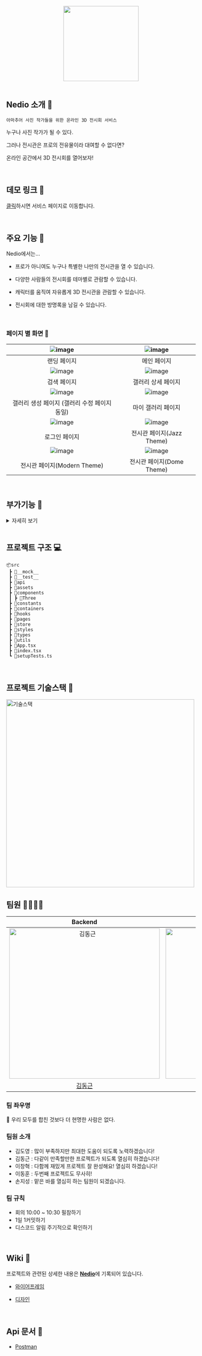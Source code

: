 <br />
<div align="center" >
  <img width="200px;" src="https://user-images.githubusercontent.com/53927959/154784523-4271ef55-d0f1-4b1c-9cd6-f38d9ca75904.png"/>
</div>
<br />

## Nedio 소개 📝

`아마추어 사진 작가들을 위한 온라인 3D 전시회 서비스`

누구나 사진 작가가 될 수 있다.

그러나 전시관은 프로의 전유물이라 대여할 수 없다면?

온라인 공간에서 3D 전시회를 열어보자!

<br/>

##  데모 링크 🔗

[클릭](http://elice-kdt-sw-1st-team2.elicecoding.com/)하시면 서비스 페이지로 이동합니다.

<br/>

##  주요 기능 📌
Nedio에서는...

- 프로가 아니여도 누구나 특별한 나만의 전시관을 열 수 있습니다.

- 다양한 사람들의 전시회를 테마별로 관람할 수 있습니다.

- 캐릭터를 움직여 자유롭게 3D 전시관을 관람할 수 있습니다.

- 전시회에 대한 방명록을 남길 수 있습니다.

<br/>

### 페이지 별 화면 📑

| ![image](https://user-images.githubusercontent.com/53927959/154785727-afa3cc68-c3a3-4fac-ac78-b87d8bdaca90.gif) | ![image](https://user-images.githubusercontent.com/53927959/154786583-c2c219da-cddd-4af4-b50a-ba33b6444c5d.png) |
| :-------------------------------------------------------------------------------------------------------------: | :-------------------------------------------------------------------------------------------------------------: |
|                                     랜딩 페이지                                    |                                                   메인 페이지                                                   |
| ![image](https://user-images.githubusercontent.com/53927959/154786830-b8e109f7-680b-4664-8024-8f312f6e5f59.png) | ![image](https://user-images.githubusercontent.com/53927959/154786852-7cfce9b5-f484-4979-ab18-59b466ef3505.png) |
|                                                검색 페이지                                                 |                                                갤러리 상세 페이지                                                 |
| ![image](https://user-images.githubusercontent.com/53927959/154786898-28a6f068-a7ee-4cc1-8a26-d5afc4ee9b68.png) | ![image](https://user-images.githubusercontent.com/53927959/154786873-d7323d89-2a4a-435c-ad28-7905e4b269b2.png) |
|                                   갤러리 생성 페이지 (갤러리 수정 페이지 동일)                                   |                                                  마이 갤러리 페이지                                                  |
| ![image](https://user-images.githubusercontent.com/53927959/154786922-4829f05d-1767-46f2-af26-97eab91cca3f.png) | ![image](https://user-images.githubusercontent.com/53927959/154787681-5c2476f5-9900-4bce-bbfe-3579440fe97a.png) |
|                                                  로그인 페이지                                                  |                                                   전시관 페이지(Jazz Theme)                                                  
| ![image](https://user-images.githubusercontent.com/53927959/154787740-afb30cfd-27b8-4558-a5d8-7f4c9414c7b1.png) | ![image](https://user-images.githubusercontent.com/53927959/154787794-14bd1f63-6c9a-498f-9243-f3f230d8ec03.png) |
|                                                  전시관 페이지(Modern Theme)                                                  |                                                   전시관 페이지(Dome Theme)                                                  |

<br/>




## 부가기능  📌
<details>
      <summary>자세히 보기</summary>

| ![image](https://user-images.githubusercontent.com/53927959/154791664-f146e4fe-5d00-4cce-ad98-a2e1f7f01238.gif) | ![image](https://user-images.githubusercontent.com/53927959/154791712-3bf27ec8-f9b4-46a2-952f-3ef942929961.png) |
| :-------------------------------------------------------------------------------------------------------------: | :-------------------------------------------------------------------------------------------------------------: |
|                                     토스트 메시지                                    |                                                   검색결과 없음                                                   |                                               
</details>

<br/>


## 프로젝트 구조 💻  
```
📦src
 ┣ 📂__mock__
 ┣ 📂__test__
 ┣ 📂api
 ┣ 📂assets
 ┣ 📂components
 ┃ ┣ 📂Three
 ┣ 📂constants
 ┣ 📂containers
 ┣ 📂hooks
 ┣ 📂pages
 ┣ 📂store
 ┣ 📂styles
 ┣ 📂types
 ┣ 📂utils
 ┣ 📜App.tsx
 ┣ 📜index.tsx
 ┗ 📜setupTests.ts
```

<br/>

## 프로젝트 기술스택  🔨

<img src="https://user-images.githubusercontent.com/53927959/154787933-9ba55ba4-2c86-46dd-b019-550966116fc8.png" width=500px alt="기술스택"/>


<br/>

## 팀원 👨‍👨‍👧‍👧

|                                         Backend                                          |                                         Frontend                                           |                                         Frontend                                           |                                         Frontend                                          |                                         Frontend                                        
| :--------------------------------------------------------------------------------------: | :--------------------------------------------------------------------------------------: | :--------------------------------------------------------------------------------------: | :-------------------------------------------------------------------------------------: | :-----------------------------------------------------------------------------------: | 
| <img src="https://avatars.githubusercontent.com/u/75158857?v=4" width=400px alt="김동근"/> | <img src="https://avatars.githubusercontent.com/u/87048955?v=4" width=400px alt="김도영"/> | <img src="https://avatars.githubusercontent.com/u/53927959?v=4" width=400px alt="손지성"/> | <img src="https://avatars.githubusercontent.com/u/57756798?v=4" width=400px alt="이창혁"> | <img src="https://avatars.githubusercontent.com/u/68373235?v=4" width=400px alt="이동훈"> |
|                       [김동근](https://github.com/Kimdonggeun-42)                        |                            [김도영](https://github.com/sinnlos-ffff)                             |                            [손지성](https://github.com/Danji-ya)                            |                          [이창혁](https://github.com/rheech22)                           |                         [이동훈](https://github.com/dongjay00)                         

### 팀 좌우명
📌 우리 모두를 합친 것보다 더 현명한 사람은 없다.
### 팀원 소개

- 김도영 : 많이 부족하지만 최대한 도움이 되도록 노력하겠습니다!
- 김동근 : 다같이 만족할만한 프로젝트가 되도록 열심히 하겠습니다!
- 이창혁 : 다함께 재밌게 프로젝트 잘 완성해요! 열심히 하겠습니다!
- 이동훈 : 두번째 프로젝트도 무사히!
- 손지성 : 맡은 바를 열심히 하는 팀원이 되겠습니다.

### 팀 규칙

- 회의 10:00 ~ 10:30 필참하기
- 1일 1커밋하기
- 디스코드 알림 주기적으로 확인하기

<br/>


## Wiki 📓

프로젝트와 관련된 상세한 내용은 [**Nedio**](https://gleaming-conifer-b0e.notion.site/Nedio-52f94e6dc4c7457abc89892508161e55)에 기록되어 있습니다.

- [와이어프레임](https://kdt-gitlab.elice.io/sw_track/class_01/project_2/team2/nedio-frontend/-/blob/jiseong/archive/wireframe/Nedio.pdf)

- [디자인](https://www.figma.com/file/xinKMFuBASubklsb2phl0g/Nedio---%EC%8A%A4%ED%86%A0%EB%A6%AC%EB%B3%B4%EB%93%9C?node-id=0%3A1)

<br />

## Api 문서 📜
- [Postman](https://documenter.getpostman.com/view/18610955/UVkjvdDh)


